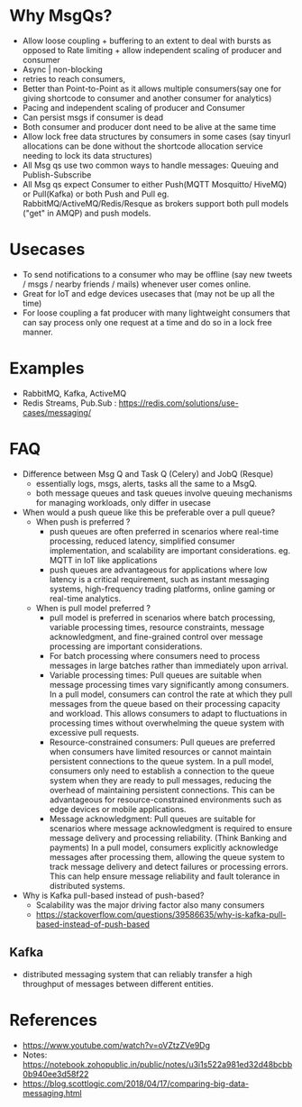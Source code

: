 # Why MsgQs?

- Allow loose coupling + buffering to an extent to deal with bursts as opposed to Rate limiting + allow independent scaling of producer and consumer
- Async | non-blocking
- retries to reach consumers,
- Better than Point-to-Point as it allows multiple consumers(say one for giving shortcode to consumer and another consumer for analytics)
- Pacing and independent scaling of producer and Consumer
- Can persist msgs if consumer is dead
- Both consumer and producer dont need to be alive at the same time
- Allow lock free data structures by consumers in some cases (say tinyurl allocations can be done without the shortcode allocation service needing to lock its data structures)
- All Msg qs use two common ways to handle messages: Queuing and Publish-Subscribe
- All Msg qs expect Consumer to either Push(MQTT Mosquitto/ HiveMQ) or Pull(Kafka) or both Push and Pull eg. RabbitMQ/ActiveMQ/Redis/Resque as brokers support both pull models ("get" in AMQP) and push models.
  

# Usecases
- To send notifications to a consumer who may be offline (say new tweets / msgs / nearby friends / mails) whenever user comes online.
- Great for IoT and edge devices usecases that (may not be up all the time)
- For loose coupling a fat producer with many lightweight consumers that can say process only one request at a time and do so in a lock free manner.

# Examples
- RabbitMQ, Kafka, ActiveMQ
- Redis Streams, Pub.Sub : https://redis.com/solutions/use-cases/messaging/

# FAQ
- Difference between Msg Q and Task Q (Celery) and JobQ (Resque)
  - essentially logs, msgs, alerts, tasks all the same to a MsgQ.
  - both message queues and task queues involve queuing mechanisms for managing workloads, only differ in usecase  
- When would a push queue like this be preferable over a pull queue?
  - When push is preferred ?   
    -  push queues are often preferred in scenarios where real-time processing, reduced latency, simplified consumer implementation, and scalability are important considerations. eg. MQTT in IoT like applications
    -  push queues are advantageous for applications where low latency is a critical requirement, such as instant messaging systems, high-frequency trading platforms, online gaming or real-time analytics.
  - When is pull model preferred ?
    -  pull model is preferred in scenarios where batch processing, variable processing times, resource constraints, message acknowledgment, and fine-grained control over message processing are important considerations.  
    - For batch processing where consumers need to process messages in large batches rather than immediately upon arrival.
    - Variable processing times: Pull queues are suitable when message processing times vary significantly among consumers. In a pull model, consumers can control the rate at which they pull messages from the queue based on their processing capacity and workload. This allows consumers to adapt to fluctuations in processing times without overwhelming the queue system with excessive pull requests.
    - Resource-constrained consumers: Pull queues are preferred when consumers have limited resources or cannot maintain persistent connections to the queue system. In a pull model, consumers only need to establish a connection to the queue system when they are ready to pull messages, reducing the overhead of maintaining persistent connections. This can be advantageous for resource-constrained environments such as edge devices or mobile applications.
    - Message acknowledgment: Pull queues are suitable for scenarios where message acknowledgment is required to ensure message delivery and processing reliability. (Think Banking and payments) In a pull model, consumers explicitly acknowledge messages after processing them, allowing the queue system to track message delivery and detect failures or processing errors. This can help ensure message reliability and fault tolerance in distributed systems.
- Why is Kafka pull-based instead of push-based?
  - Scalability was the major driving factor also many consumers
  - https://stackoverflow.com/questions/39586635/why-is-kafka-pull-based-instead-of-push-based
   
  
## Kafka
- distributed messaging system that can reliably transfer a high throughput of messages between different entities.
  
# References
- https://www.youtube.com/watch?v=oVZtzZVe9Dg
- Notes: https://notebook.zohopublic.in/public/notes/u3i1s522a981ed32d48bcbb0b940ee3d58f22
- https://blog.scottlogic.com/2018/04/17/comparing-big-data-messaging.html
